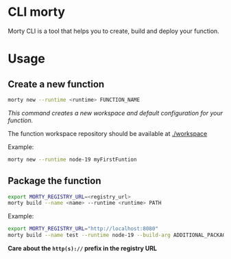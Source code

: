 # CLI morty

Morty CLI is a tool that helps you to create, build and deploy your function.

# Usage

## Create a new function

```bash
morty new --runtime <runtime> FUNCTION_NAME
```

_This command creates a new workspace and default configuration for your function._

The function workspace repository should be available at [./workspace](./workspace)

Example:

```bash
morty new --runtime node-19 myFirstFuntion
```

## Package the function

```bash
export MORTY_REGISTRY_URL=<registry_url>
morty build --name <name> --runtime <runtime> PATH
```

Example:

```bash
export MORTY_REGISTRY_URL="http://localhost:8080"
morty build --name test --runtime node-19 --build-arg ADDITIONAL_PACKAGE="iputils curl" --build-arg TARGETPLATFORM="linux/amd64" ./function
```

**Care about the `http(s)://` prefix in the registry URL**
